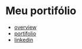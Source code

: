 # Meu portifólio

- [overview](https://github.com/flaviomicheletti)
- [portifolio](https://devfuria.com.br/portifolio)
- [linkedin](https://www.linkedin.com/in/flaviomicheletti/)

